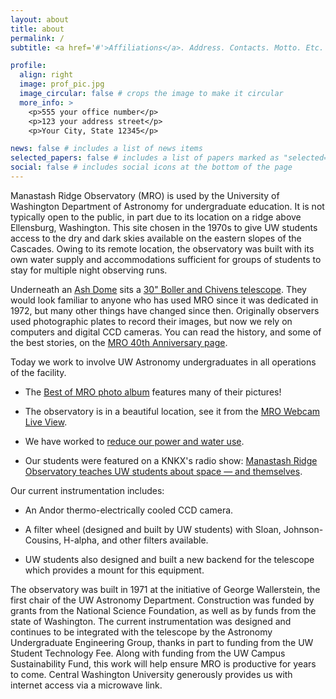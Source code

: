 ```yaml
---
layout: about
title: about
permalink: /
subtitle: <a href='#'>Affiliations</a>. Address. Contacts. Motto. Etc.

profile:
  align: right
  image: prof_pic.jpg
  image_circular: false # crops the image to make it circular
  more_info: >
    <p>555 your office number</p>
    <p>123 your address street</p>
    <p>Your City, State 12345</p>

news: false # includes a list of news items
selected_papers: false # includes a list of papers marked as "selected={true}"
social: false # includes social icons at the bottom of the page
---
```

Manastash Ridge Observatory (MRO) is used by the University of Washington Department of Astronomy for undergraduate education. It is not typically open to the public, in part due to its location on a ridge above Ellensburg, Washington. This site chosen in the 1970s to give UW students access to the dry and dark skies available on the eastern slopes of the Cascades. Owing to its remote location, the observatory was built with its own water supply and accommodations sufficient for groups of students to stay for multiple night observing runs.

Underneath an [Ash Dome](http://www.ashdome.com/) sits a [30" Boller and Chivens telescope](https://bollerandchivens.com/?p=1105). They would look familiar to anyone who has used MRO since it was dedicated in 1972, but many other things have changed since then. Originally observers used photographic plates to record their images, but now we rely on computers and digital CCD cameras. You can read the history, and some of the best stories, on the [MRO 40th Anniversary page](http://depts.washington.edu/astron/old_port/MRO/index.html).

Today we work to involve UW Astronomy undergraduates in all operations of the facility.

- The [Best of MRO photo album](https://photos.app.goo.gl/qF1D4G1Ctw6QgSDG9) features many of their pictures!

- The observatory is in a beautiful location, see it from the  [MRO Webcam Live View](http://depts.washington.edu/mrouser/webcams/).

- We have worked to [reduce our power and water use](https://green.uw.edu/blog/2016-03/uws-manastash-ridge-observatory-gets-sustainability-overhaul).

- Our students were featured on a KNKX's radio show: [Manastash Ridge Observatory teaches UW students about space — and themselves](https://www.knkx.org/post/manastash-ridge-observatory-teaches-uw-students-about-space-and-themselves).

Our current instrumentation includes:

- An Andor thermo-electrically cooled CCD camera.

- A filter wheel (designed and built by UW students) with Sloan, Johnson-Cousins, H-alpha, and other filters available.

- UW students also designed and built a new backend for the telescope which provides a mount for this equipment.

The observatory was built in 1971 at the initiative of George Wallerstein, the first chair of the UW Astronomy Department. Construction was funded by grants from the National Science Foundation, as well as by funds from the state of Washington. The current instrumentation was designed and continues to be integrated with the telescope by the Astronomy Undergraduate Engineering Group, thanks in part to funding from the UW Student Technology Fee. Along with funding from the UW Campus Sustainability Fund, this work will help ensure MRO is productive for years to come. Central Washington University generously provides us with internet access via a microwave link.
